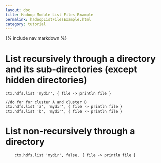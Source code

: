 ```yaml
---
layout: doc
title: Hadoop Module List Files Example
permalink: hadoopListFilesExample.html
category: tutorial
---
```



{% include nav.markdown %}


# List recursively through a directory and its sub-directories (except hidden directories)

	ctx.hdfs.list 'mydir', { file -> println file }
	
	//do for for cluster A and cluster B
	ctx.hdfs.list 'a', 'mydir', { file -> println file }
	ctx.hdfs.list 'b', 'mydir', { file -> println file }
	
# List non-recursively through a directory
	
		ctx.hdfs.list 'mydir', false, { file -> println file }
		

